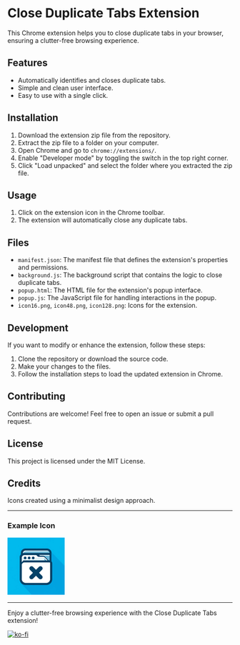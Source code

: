 # Close Duplicate Tabs Extension

This Chrome extension helps you to close duplicate tabs in your browser, ensuring a clutter-free browsing experience.

## Features

- Automatically identifies and closes duplicate tabs.
- Simple and clean user interface.
- Easy to use with a single click.

## Installation

1. Download the extension zip file from the repository.
2. Extract the zip file to a folder on your computer.
3. Open Chrome and go to `chrome://extensions/`.
4. Enable "Developer mode" by toggling the switch in the top right corner.
5. Click "Load unpacked" and select the folder where you extracted the zip file.

## Usage

1. Click on the extension icon in the Chrome toolbar.
2. The extension will automatically close any duplicate tabs.

## Files

- `manifest.json`: The manifest file that defines the extension's properties and permissions.
- `background.js`: The background script that contains the logic to close duplicate tabs.
- `popup.html`: The HTML file for the extension's popup interface.
- `popup.js`: The JavaScript file for handling interactions in the popup.
- `icon16.png`, `icon48.png`, `icon128.png`: Icons for the extension.

## Development

If you want to modify or enhance the extension, follow these steps:

1. Clone the repository or download the source code.
2. Make your changes to the files.
3. Follow the installation steps to load the updated extension in Chrome.

## Contributing

Contributions are welcome! Feel free to open an issue or submit a pull request.

## License

This project is licensed under the MIT License.

## Credits

Icons created using a minimalist design approach.

---

### Example Icon

![Icon](icon128.png)

---

Enjoy a clutter-free browsing experience with the Close Duplicate Tabs extension!

[![ko-fi](https://coindrop.to/embed-button.png)](https://coindrop.to/sergio)